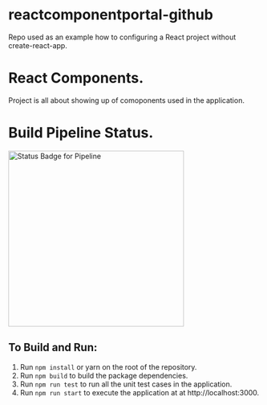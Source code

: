 # reactcomponentportal-github
Repo used as an example how to configuring a React project without create-react-app.

# React Components.
Project is all about showing up of comoponents used in the application.

# Build Pipeline Status.
 <img src="https://projectdeployment05.visualstudio.com/ReactComponentPortal-Github/_apis/build/status/v-saushe.reactcomponentportal-github?branchName=master" width="350" title="Status Badge for Pipeline">


## To Build and Run: 
1. Run `npm install` or yarn on the root of the repository.
2. Run `npm build` to build the package dependencies.
3. Run `npm run test` to run all the unit test cases in the application.
4. Run  `npm run start` to execute the application at at http://localhost:3000.
